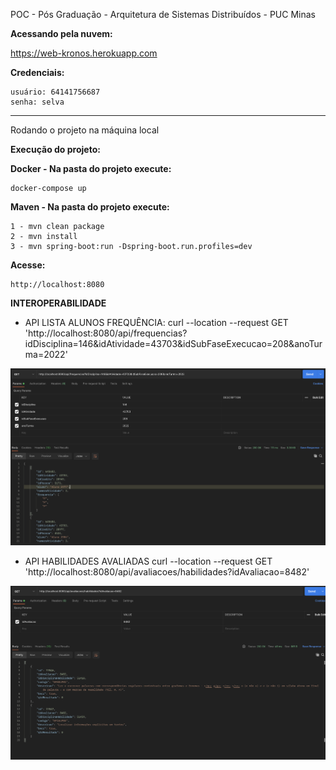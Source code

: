 POC - Pós Graduação - Arquitetura de Sistemas Distribuídos - PUC Minas

**Acessando pela nuvem:**

https://web-kronos.herokuapp.com


**Credenciais:**
```
usuário: 64141756687
senha: selva
```
---------------------------------
Rodando o projeto na máquina local

**Execução do projeto:**

**Docker - Na pasta do projeto execute:**
```
docker-compose up
```
**Maven - Na pasta do projeto execute:**

```
1 - mvn clean package
2 - mvn install
3 - mvn spring-boot:run -Dspring-boot.run.profiles=dev
```

**Acesse:**

```
http://localhost:8080
```

**INTEROPERABILIDADE**

- API LISTA ALUNOS FREQUÊNCIA:
curl --location --request GET 'http://localhost:8080/api/frequencias?idDisciplina=146&idAtividade=43703&idSubFaseExecucao=208&anoTurma=2022'

![This is an image](https://github.com/rafaelprogrammer/poc-kronos/blob/main/images/EvidenciaAlunosFrequenciasAPI.png)

- API HABILIDADES AVALIADAS
curl --location --request GET 'http://localhost:8080/api/avaliacoes/habilidades?idAvaliacao=8482'

![This is an image](https://github.com/rafaelprogrammer/poc-kronos/blob/main/images/EvidenciaHabilidadesDeUmaAvaliacaoAPI.png)


